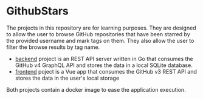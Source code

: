 # GithubStars

The projects in this repository are for learning purposes. They are designed to allow the user to browse GitHub repositories that have been starred by the provided username and mark tags on them. They also allow the user to filter the browse results by tag name.

- [backend](./backend) project is an REST API server written in Go that consumes the GitHub v4 GraphQL API and stores the data in a local SQLite database.
- [frontend](./frontend) poject is a Vue app that consumes the GitHub v3 REST API and stores the data in the user's local storage

Both projects contain a docker image to ease the application execution.
